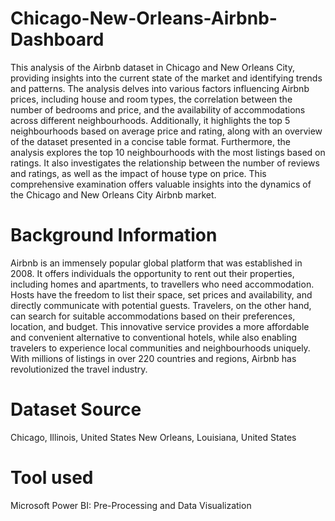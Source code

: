 # Chicago-New-Orleans-Airbnb-Dashboard
This analysis of the Airbnb dataset in Chicago and New Orleans City, providing insights into the current state of the market and identifying trends and patterns. The analysis delves into various factors influencing Airbnb prices, including house and room types, the correlation between the number of bedrooms and price, and the availability of accommodations across different neighbourhoods. Additionally, it highlights the top 5 neighbourhoods based on average price and rating, along with an overview of the dataset presented in a concise table format. Furthermore, the analysis explores the top 10 neighbourhoods with the most listings based on ratings. It also investigates the relationship between the number of reviews and ratings, as well as the impact of house type on price. This comprehensive examination offers valuable insights into the dynamics of the Chicago and New Orleans City Airbnb market.

# Background Information
Airbnb is an immensely popular global platform that was established in 2008. It offers individuals the opportunity to rent out their properties, including homes and apartments, to travellers who need accommodation. Hosts have the freedom to list their space, set prices and availability, and directly communicate with potential guests. Travelers, on the other hand, can search for suitable accommodations based on their preferences, location, and budget. This innovative service provides a more affordable and convenient alternative to conventional hotels, while also enabling travelers to experience local communities and neighbourhoods uniquely. With millions of listings in over 220 countries and regions, Airbnb has revolutionized the travel industry.

# Dataset Source
Chicago, Illinois, United States
New Orleans, Louisiana, United States

# Tool used
Microsoft Power BI: Pre-Processing and Data Visualization

